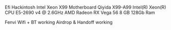 Efi Hackintosh Intel Xeon X99 
Motherboard Qiyida X99-A99
Intel(R) Xeon(R) CPU E5-2690 v4 @ 2.6GHz
AMD Radeon RX Vega 56 8 GB
128Gb Ram 

Fenvi Wifi + BT working 
Airdrop & Handoff working

